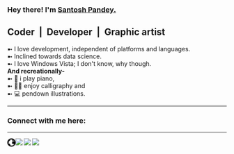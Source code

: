 ### Hey there! I'm [Santosh Pandey.][website]

## Coder &nbsp;|&nbsp; Developer &nbsp;|&nbsp; Graphic artist

 ➼ I love development, independent of platforms and languages.<br/>
 ➼ Inclined towards data science.<br/>
 ➼ I love Windows Vista; I don't know, why though.<br/>
 **And recreationally-**<br/>
 ➼ 🎹 i play piano,<br/>
 ➼ ✍🏻 enjoy calligraphy and<br/>
 ➼ 💻 pendown illustrations.
 ___
### Connect with me here:
---
[<img align="left" alt="esantosh.com" width="19px" src="https://raw.githubusercontent.com/iconic/open-iconic/master/svg/globe.svg" />][website]   [<img align="left"  width="19px" src="https://cdn.jsdelivr.net/npm/simple-icons@v3/icons/twitter.svg" />][twitter]  [<img align="left" width="19px" src="https://cdn.jsdelivr.net/npm/simple-icons@v3/icons/linkedin.svg" />][linkedin]   [<img align="left" width="19px" src="https://cdn.jsdelivr.net/npm/simple-icons@v3/icons/instagram.svg" />][instagram] 

&nbsp;
<br/>

[website]: https://esantosh.com
[twitter]: https://twitter.com/spx_07
[instagram]: https://instagram.com/spx_07
[linkedin]: https://linkedin.com/in/yednaphsotnas
